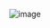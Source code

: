 ![image](https://github.com/alexmorifusa/SQL/assets/137368881/a9d38814-582a-4aa4-b3b0-7a0d34ff5a75)

